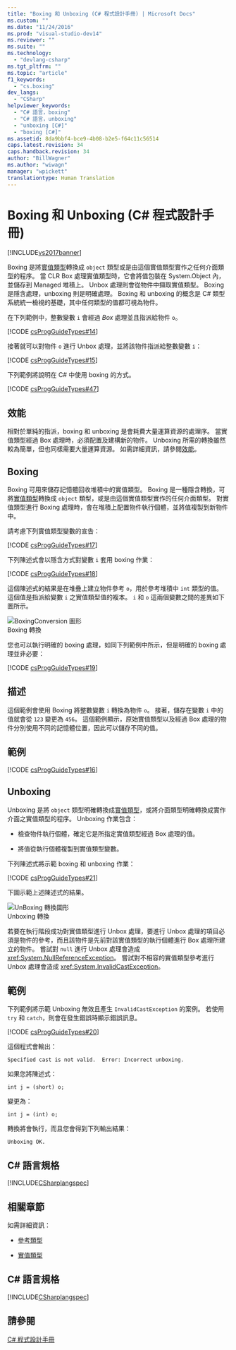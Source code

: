 ```yaml
---
title: "Boxing 和 Unboxing (C# 程式設計手冊) | Microsoft Docs"
ms.custom: ""
ms.date: "11/24/2016"
ms.prod: "visual-studio-dev14"
ms.reviewer: ""
ms.suite: ""
ms.technology: 
  - "devlang-csharp"
ms.tgt_pltfrm: ""
ms.topic: "article"
f1_keywords: 
  - "cs.boxing"
dev_langs: 
  - "CSharp"
helpviewer_keywords: 
  - "C# 語言，boxing"
  - "C# 語言，unboxing"
  - "unboxing [C#]"
  - "boxing [C#]"
ms.assetid: 8da9bbf4-bce9-4b08-b2e5-f64c11c56514
caps.latest.revision: 34
caps.handback.revision: 34
author: "BillWagner"
ms.author: "wiwagn"
manager: "wpickett"
translationtype: Human Translation
---
```

# Boxing 和 Unboxing (C# 程式設計手冊)
[!INCLUDE[vs2017banner](../../../csharp/includes/vs2017banner.md)]

Boxing 是將[實值類型](../../../csharp/language-reference/keywords/value-types.md)轉換成 `object` 類型或是由這個實值類型實作之任何介面類型的程序。  當 CLR Box 處理實值類型時，它會將值包裝在 System.Object 內，並儲存到 Managed 堆積上。  Unbox 處理則會從物件中擷取實值類型。  Boxing 是隱含處理，unboxing 則是明確處理。  Boxing 和 unboxing 的概念是 C\# 類型系統統一檢視的基礎，其中任何類型的值都可視為物件。  
  
 在下列範例中，整數變數 `i` 會經過 *Box* 處理並且指派給物件 `o`。  
  
 [!CODE [csProgGuideTypes#14](../CodeSnippet/VS_Snippets_VBCSharp/CsProgGuideTypes#14)]  
  
 接著就可以對物件 `o` 進行 Unbox 處理，並將該物件指派給整數變數 `i`：  
  
 [!CODE [csProgGuideTypes#15](../CodeSnippet/VS_Snippets_VBCSharp/CsProgGuideTypes#15)]  
  
 下列範例將說明在 C\# 中使用 boxing 的方式。  
  
 [!CODE [csProgGuideTypes#47](../CodeSnippet/VS_Snippets_VBCSharp/CsProgGuideTypes#47)]  
  
## 效能  
 相對於單純的指派，boxing 和 unboxing 是會耗費大量運算資源的處理序。  當實值類型經過 Box 處理時，必須配置及建構新的物件。  Unboxing 所需的轉換雖然較為簡單，但也同樣需要大量運算資源。  如需詳細資訊，請參閱[效能](../Topic/.NET%20Performance%20Tips.md)。  
  
## Boxing  
 Boxing 可用來儲存記憶體回收堆積中的實值類型。  Boxing 是一種隱含轉換，可將[實值類型](../../../csharp/language-reference/keywords/value-types.md)轉換成 `object` 類型，或是由這個實值類型實作的任何介面類型。  對實值類型進行 Boxing 處理時，會在堆積上配置物件執行個體，並將值複製到新物件中。  
  
 請考慮下列實值類型變數的宣告：  
  
 [!CODE [csProgGuideTypes#17](../CodeSnippet/VS_Snippets_VBCSharp/CsProgGuideTypes#17)]  
  
 下列陳述式會以隱含方式對變數 `i` 套用 boxing 作業：  
  
 [!CODE [csProgGuideTypes#18](../CodeSnippet/VS_Snippets_VBCSharp/CsProgGuideTypes#18)]  
  
 這個陳述式的結果是在堆疊上建立物件參考 `o`，用於參考堆積中 `int` 類型的值。  這個值是指派給變數 `i` 之實值類型值的複本。  `i` 和 `o` 這兩個變數之間的差異如下圖所示。  
  
 ![BoxingConversion 圖形](../../../csharp/programming-guide/types/media/vcboxingconversion.png "vcBoxingConversion")  
Boxing 轉換  
  
 您也可以執行明確的 boxing 處理，如同下列範例中所示，但是明確的 boxing 處理並非必要：  
  
 [!CODE [csProgGuideTypes#19](../CodeSnippet/VS_Snippets_VBCSharp/CsProgGuideTypes#19)]  
  
## 描述  
 這個範例會使用 Boxing 將整數變數 `i` 轉換為物件 `o`。  接著，儲存在變數 `i` 中的值就會從 `123` 變更為 `456`。  這個範例顯示，原始實值類型以及經過 Box 處理的物件分別使用不同的記憶體位置，因此可以儲存不同的值。  
  
## 範例  
 [!CODE [csProgGuideTypes#16](../CodeSnippet/VS_Snippets_VBCSharp/CsProgGuideTypes#16)]  
  
## Unboxing  
 Unboxing 是將 `object` 類型明確轉換成[實值類型](../../../csharp/language-reference/keywords/value-types.md)，或將介面類型明確轉換成實作介面之實值類型的程序。  Unboxing 作業包含：  
  
-   檢查物件執行個體，確定它是所指定實值類型經過 Box 處理的值。  
  
-   將值從執行個體複製到實值類型變數。  
  
 下列陳述式將示範 boxing 和 unboxing 作業：  
  
 [!CODE [csProgGuideTypes#21](../CodeSnippet/VS_Snippets_VBCSharp/CsProgGuideTypes#21)]  
  
 下圖示範上述陳述式的結果。  
  
 ![UnBoxing 轉換圖形](../../../csharp/programming-guide/types/media/vcunboxingconversion.png "vcUnBoxingConversion")  
Unboxing 轉換  
  
 若要在執行階段成功對實值類型進行 Unbox 處理，要進行 Unbox 處理的項目必須是物件的參考，而且該物件是先前對該實值類型的執行個體進行 Box 處理所建立的物件。  嘗試對 `null` 進行 Unbox 處理會造成 <xref:System.NullReferenceException>。  嘗試對不相容的實值類型參考進行 Unbox 處理會造成 <xref:System.InvalidCastException>。  
  
## 範例  
 下列範例將示範 Unboxing 無效且產生 `InvalidCastException` 的案例。  若使用 `try` 和 `catch`，則會在發生錯誤時顯示錯誤訊息。  
  
 [!CODE [csProgGuideTypes#20](../CodeSnippet/VS_Snippets_VBCSharp/CsProgGuideTypes#20)]  
  
 這個程式會輸出：  
  
 `Specified cast is not valid.  Error: Incorrect unboxing.`  
  
 如果您將陳述式：  
  
```  
int j = (short) o;  
```  
  
 變更為：  
  
```  
int j = (int) o;  
```  
  
 轉換將會執行，而且您會得到下列輸出結果：  
  
 `Unboxing OK.`  
  
## C\# 語言規格  
 [!INCLUDE[CSharplangspec](../../../csharp/language-reference/keywords/includes/csharplangspec_md.md)]  
  
## 相關章節  
 如需詳細資訊：  
  
-   [參考類型](../../../csharp/language-reference/keywords/reference-types.md)  
  
-   [實值類型](../../../csharp/language-reference/keywords/value-types.md)  
  
## C\# 語言規格  
 [!INCLUDE[CSharplangspec](../../../csharp/language-reference/keywords/includes/csharplangspec_md.md)]  
  
## 請參閱  
 [C\# 程式設計手冊](../../../csharp/programming-guide/index.md)